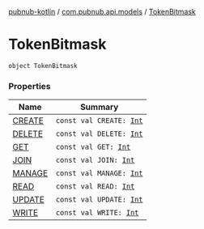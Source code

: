 [pubnub-kotlin](../../index.md) / [com.pubnub.api.models](../index.md) / [TokenBitmask](./index.md)

# TokenBitmask

`object TokenBitmask`

### Properties

| Name | Summary |
|---|---|
| [CREATE](-c-r-e-a-t-e.md) | `const val CREATE: `[`Int`](https://kotlinlang.org/api/latest/jvm/stdlib/kotlin/-int/index.html) |
| [DELETE](-d-e-l-e-t-e.md) | `const val DELETE: `[`Int`](https://kotlinlang.org/api/latest/jvm/stdlib/kotlin/-int/index.html) |
| [GET](-g-e-t.md) | `const val GET: `[`Int`](https://kotlinlang.org/api/latest/jvm/stdlib/kotlin/-int/index.html) |
| [JOIN](-j-o-i-n.md) | `const val JOIN: `[`Int`](https://kotlinlang.org/api/latest/jvm/stdlib/kotlin/-int/index.html) |
| [MANAGE](-m-a-n-a-g-e.md) | `const val MANAGE: `[`Int`](https://kotlinlang.org/api/latest/jvm/stdlib/kotlin/-int/index.html) |
| [READ](-r-e-a-d.md) | `const val READ: `[`Int`](https://kotlinlang.org/api/latest/jvm/stdlib/kotlin/-int/index.html) |
| [UPDATE](-u-p-d-a-t-e.md) | `const val UPDATE: `[`Int`](https://kotlinlang.org/api/latest/jvm/stdlib/kotlin/-int/index.html) |
| [WRITE](-w-r-i-t-e.md) | `const val WRITE: `[`Int`](https://kotlinlang.org/api/latest/jvm/stdlib/kotlin/-int/index.html) |
